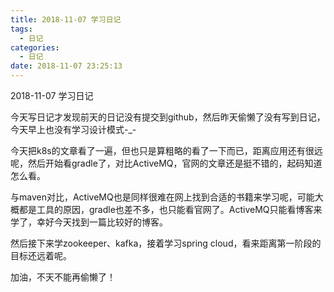 ```yaml
---
title: 2018-11-07 学习日记
tags:
  - 日记
categories:
  - 日记
date: 2018-11-07 23:25:13
---
```


2018-11-07 学习日记

<!-- more -->

今天写日记才发现前天的日记没有提交到github，然后昨天偷懒了没有写到日记，今天早上也没有学习设计模式-_-

今天把k8s的文章看了一遍，但也只是算粗略的看了一下而已，距离应用还有很远呢，然后开始看gradle了，对比ActiveMQ，官网的文章还是挺不错的，起码知道怎么看。

与maven对比，ActiveMQ也是同样很难在网上找到合适的书籍来学习呢，可能大概都是工具的原因，gradle也差不多，也只能看官网了。ActiveMQ只能看博客来学了，幸好今天找到一篇比较好的博客。

然后接下来学zookeeper、kafka，接着学习spring cloud，看来距离第一阶段的目标还远着呢。

加油，不天不能再偷懒了！
